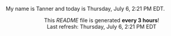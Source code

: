 My name is Tanner and today is Thursday, July 6, 2:21 PM EDT.

<p align="center">This <i>README</i> file is generated <b>every 3 hours</b>!</br>Last refresh: Thursday, July 6, 2:21 PM EDT<br /></p>
